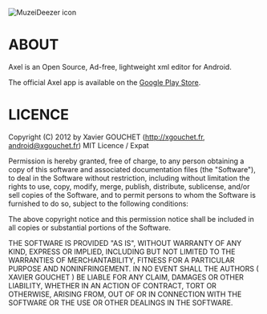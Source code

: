 
![MuzeiDeezer icon](https://github.com/xgouchet/Axel/raw/master/Axel/res/drawable-xxhdpi/ic_launcher.png)

# ABOUT

Axel is an Open Source, Ad-free, lightweight xml editor for Android. 

The official Axel app is available on the [Google Play Store](https://play.google.com/store/apps/details?id=fr.xgouchet.xmleditor).


# LICENCE

Copyright (C) 2012 by Xavier GOUCHET (http://xgouchet.fr, android@xgouchet.fr)
MIT Licence / Expat

Permission is hereby granted, free of charge, to any person obtaining a copy
of this software and associated documentation files (the "Software"), to deal
in the Software without restriction, including without limitation the rights
to use, copy, modify, merge, publish, distribute, sublicense, and/or sell
copies of the Software, and to permit persons to whom the Software is
furnished to do so, subject to the following conditions:

The above copyright notice and this permission notice shall be included in
all copies or substantial portions of the Software.

THE SOFTWARE IS PROVIDED "AS IS", WITHOUT WARRANTY OF ANY KIND, EXPRESS OR
IMPLIED, INCLUDING BUT NOT LIMITED TO THE WARRANTIES OF MERCHANTABILITY,
FITNESS FOR A PARTICULAR PURPOSE AND NONINFRINGEMENT. IN NO EVENT SHALL THE
AUTHORS ( XAVIER GOUCHET ) BE LIABLE FOR ANY CLAIM, DAMAGES OR OTHER
LIABILITY, WHETHER IN AN ACTION OF CONTRACT, TORT OR OTHERWISE, ARISING FROM,
OUT OF OR IN CONNECTION WITH THE SOFTWARE OR THE USE OR OTHER DEALINGS IN
THE SOFTWARE.